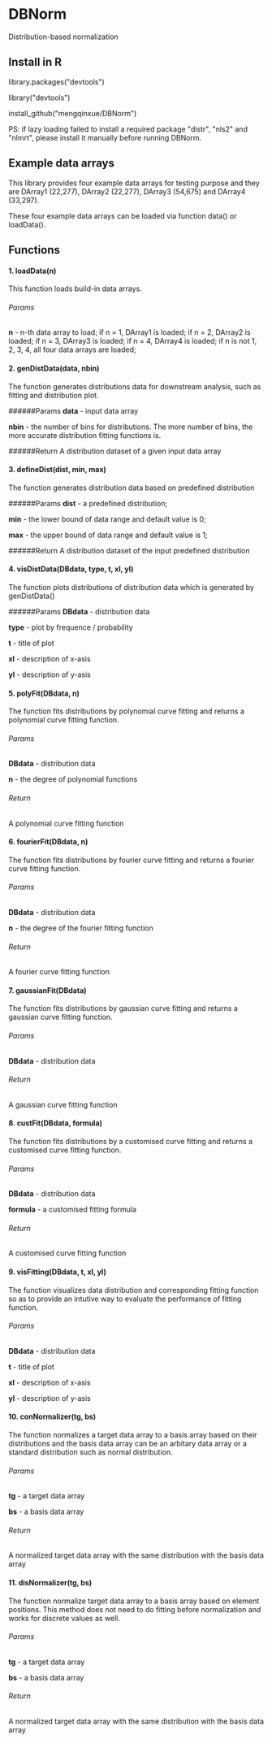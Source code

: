 # DBNorm
Distribution-based normalization

## Install in R
library.packages("devtools")

library("devtools")

install_github("mengqinxue/DBNorm")

PS: if lazy loading failed to install a required package "distr", "nls2" and "nlmrt", please install it manually before running DBNorm. 

## Example data arrays
This library provides four example data arrays for testing purpose and they are DArray1 (22,277), DArray2 (22,277), DArray3 (54,675) and DArray4 (33,297). 

These four example data arrays can be loaded via function data() or loadData(). 

## Functions

#### 1. loadData(n)
This function loads build-in data arrays. 

###### Params
**n** - n-th data array to load; if n = 1, DArray1 is loaded; if n = 2, DArray2 is loaded; if n = 3, DArray3 is loaded; if n = 4, DArray4 is loaded; if n is not 1, 2, 3, 4, all four data arrays are loaded;

#### 2. genDistData(data, nbin)
The function generates distributions data for downstream analysis, such as fitting and distribution plot. 

######Params
**data** - input data array 

**nbin** - the number of bins for distributions. The more number of bins, the more accurate distribution fitting functions is.

######Return
A distribution dataset of a given input data array

#### 3. defineDist(dist, min, max)
The function generates distribution data based on predefined distribution

######Params
**dist** - a predefined distribution;

**min** - the lower bound of data range and default value is 0;

**max** - the upper bound of data range and default value is 1;

######Return
A distribution dataset of the input predefined distribution


#### 4. visDistData(DBdata, type, t, xl, yl)
The function plots distributions of distribution data which is generated by genDistData()

######Params
**DBdata** - distribution data

**type** - plot by frequence / probability

**t** - title of plot

**xl** - description of x-asis 

**yl** - description of y-asis


#### 5. polyFit(DBdata, n)
The function fits distributions by polynomial curve fitting and returns a polynomial curve fitting function.

###### Params
**DBdata** - distribution data

**n** - the degree of polynomial functions

###### Return
A polynomial curve fitting function


#### 6. fourierFit(DBdata, n)
The function fits distributions by fourier curve fitting and returns a fourier curve fitting function.

###### Params
**DBdata** - distribution data

**n** - the degree of the fourier fitting function

###### Return
A fourier curve fitting function

#### 7. gaussianFit(DBdata)
The function fits distributions by gaussian curve fitting and returns a gaussian curve fitting function.

###### Params
**DBdata** - distribution data

###### Return 
A gaussian curve fitting function

#### 8. custFit(DBdata, formula)
The function fits distributions by a customised curve fitting and returns a customised curve fitting function.

###### Params 
**DBdata** - distribution data

**formula** - a customised fitting formula

###### Return
A customised curve fitting function

#### 9. visFitting(DBdata, t, xl, yl)
The function visualizes data distribution and corresponding fitting function so as to provide an intutive way to evaluate the performance of fitting function.

###### Params 
**DBdata** - distribution data

**t** - title of plot

**xl** - description of x-asis 

**yl** - description of y-asis


#### 10. conNormalizer(tg, bs)
The function normalizes a target data array to a basis array based on their distributions and the basis data array can be an arbitary data array or a standard distribution such as normal distribution. 

###### Params
**tg** - a target data array

**bs** - a basis data array

###### Return
A normalized target data array with the same distribution with the basis data array

#### 11. disNormalizer(tg, bs)
The function normalize target data array to a basis array based on element positions. This method does not need to do fitting before normalization and works for discrete values as well.  

###### Params 
**tg** - a target data array

**bs** - a basis data array

###### Return
A normalized target data array with the same distribution with the basis data array
